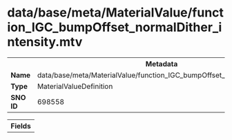 <h1>data/base/meta/MaterialValue/function_IGC_bumpOffset_normalDither_intensity.mtv</h1><table><tr><th colspan="100%">Metadata</th></tr><tr><td><b>Name</b></td><td>data/base/meta/MaterialValue/function_IGC_bumpOffset_normalDither_intensity.mtv</td></tr><tr><td><b>Type</b></td><td>MaterialValueDefinition</td></tr><tr><td><b>SNO ID</b></td><td>698558</td></tr></table>

<table><tr><th colspan="100%">Fields</th></tr></table>

